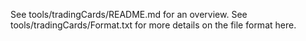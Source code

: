 See tools/tradingCards/README.md for an overview.
See tools/tradingCards/Format.txt for more details on the file format here.

